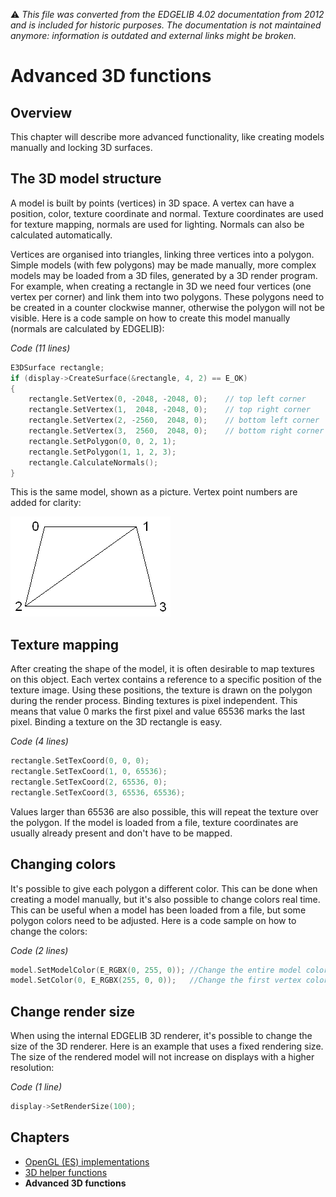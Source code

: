 :warning: _This file was converted from the EDGELIB 4.02 documentation from 2012 and is included for historic purposes. The documentation is not maintained anymore: information is outdated and external links might be broken._

# Advanced 3D functions

## Overview
This chapter will describe more advanced functionality, like creating models manually and locking 3D surfaces.

## The 3D model structure
A model is built by points (vertices) in 3D space. A vertex can have a position, color, texture coordinate and normal. Texture coordinates are used for texture mapping, normals are used for lighting. Normals can also be calculated automatically.

Vertices are organised into triangles, linking three vertices into a polygon. Simple models (with few polygons) may be made manually, more complex models may be loaded from a 3D files, generated by a 3D render program. For example, when creating a rectangle in 3D we need four vertices (one vertex per corner) and link them into two polygons. These polygons need to be created in a counter clockwise manner, otherwise the polygon will not be visible. Here is a code sample on how to create this model manually (normals are calculated by EDGELIB):

_Code (11 lines)_
```c++
E3DSurface rectangle;
if (display->CreateSurface(&rectangle, 4, 2) == E_OK)
{
    rectangle.SetVertex(0, -2048, -2048, 0);    // top left corner
    rectangle.SetVertex(1,  2048, -2048, 0);    // top right corner
    rectangle.SetVertex(2, -2560,  2048, 0);    // bottom left corner
    rectangle.SetVertex(3,  2560,  2048, 0);    // bottom right corner
    rectangle.SetPolygon(0, 0, 2, 1);
    rectangle.SetPolygon(1, 1, 2, 3);
    rectangle.CalculateNormals();
}
```

This is the same model, shown as a picture. Vertex point numbers are added for clarity:

![3D rectangle](images/3d_rectangle.gif "3D rectangle")

## Texture mapping
After creating the shape of the model, it is often desirable to map textures on this object. Each vertex contains a reference to a specific position of the texture image. Using these positions, the texture is drawn on the polygon during the render process. Binding textures is pixel independent. This means that value 0 marks the first pixel and value 65536 marks the last pixel. Binding a texture on the 3D rectangle is easy.

_Code (4 lines)_
```c++
rectangle.SetTexCoord(0, 0, 0);
rectangle.SetTexCoord(1, 0, 65536);
rectangle.SetTexCoord(2, 65536, 0);
rectangle.SetTexCoord(3, 65536, 65536);
```

Values larger than 65536 are also possible, this will repeat the texture over the polygon. If the model is loaded from a file, texture coordinates are usually already present and don't have to be mapped.

## Changing colors
It's possible to give each polygon a different color. This can be done when creating a model manually, but it's also possible to change colors real time. This can be useful when a model has been loaded from a file, but some polygon colors need to be adjusted. Here is a code sample on how to change the colors:

_Code (2 lines)_
```c++
model.SetModelColor(E_RGBX(0, 255, 0)); //Change the entire model color to green
model.SetColor(0, E_RGBX(255, 0, 0));   //Change the first vertex color to red 
```

## Change render size
When using the internal EDGELIB 3D renderer, it's possible to change the size of the 3D renderer. Here is an example that uses a fixed rendering size. The size of the rendered model will not increase on displays with a higher resolution:

_Code (1 line)_
```c++
display->SetRenderSize(100);
```

## Chapters
* [OpenGL (ES) implementations](tutorials_3d_opengl.md)
* [3D helper functions](tutorials_3d_helperfunctions.md)
* **Advanced 3D functions**


